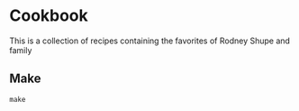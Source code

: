 # Cookbook

This is a collection of recipes containing the favorites of Rodney Shupe and family

## Make
`make`
